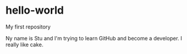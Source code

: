 # hello-world
My first repository

Ny name is Stu and I'm trying to learn GitHub and become a developer.
I really like cake.
